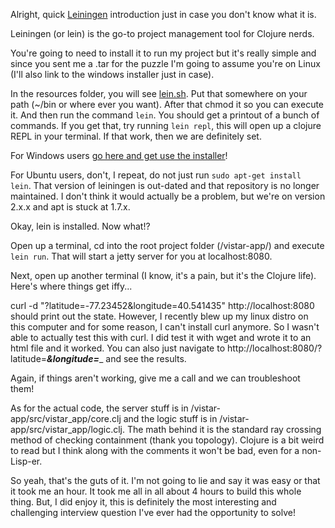 Alright, quick [Leiningen](http://leiningen.org/) introduction just in case you don't know what it is.

Leiningen (or lein) is the go-to project management tool for Clojure nerds.

You're going to need to install it to run my project but it's really simple and since you sent me a .tar for the puzzle I'm going to assume you're on Linux (I'll also link to the windows installer just in case).

In the resources folder, you will see [lein.sh](https://raw.githubusercontent.com/technomancy/leiningen/stable/bin/lein). Put that somewhere on your path (~/bin or where ever you want). After that chmod it so you can execute it. And then run the command `lein`. You should get a printout of a bunch of commands. If you get that, try running `lein repl`, this will open up a clojure REPL in your terminal. If that work, then we are definitely set.

For Windows users [go here and get use the installer](http://leiningen-win-installer.djpowell.net/)!

For Ubuntu users, don't, I repeat, do not just run `sudo apt-get install lein`. That version of leiningen is out-dated and that repository is no longer maintained. I don't think it would actually be a problem, but we're on version 2.x.x and apt is stuck at 1.7.x.

Okay, lein is installed. Now what!?

Open up a terminal, cd into the root project folder (/vistar-app/) and execute `lein run`. That will start a jetty server for you at localhost:8080.

Next, open up another terminal (I know, it's a pain, but it's the Clojure life). Here's where things get iffy...

curl -d "?latitude=-77.23452&longitude=40.541435" http://localhost:8080 should print out the state. However, I recently blew up my linux distro on this computer and for some reason, I can't install curl anymore. So I wasn't able to actually test this with curl. I did test it with wget and wrote it to an html file and it worked. You can also just navigate to http://localhost:8080/?latitude=_____&longitude=______ and see the results.

Again, if things aren't working, give me a call and we can troubleshoot them!

As for the actual code, the server stuff is in /vistar-app/src/vistar_app/core.clj and the logic stuff is in /vistar-app/src/vistar_app/logic.clj. The math behind it is the standard ray crossing method of checking containment (thank you topology). Clojure is a bit weird to read but I think along with the comments it won't be bad, even for a non-Lisp-er.

So yeah, that's the guts of it. I'm not going to lie and say it was easy or that it took me an hour. It took me all in all about 4 hours to build this whole thing. But, I did enjoy it, this is definitely the most interesting and challenging interview question I've ever had the opportunity to solve!
